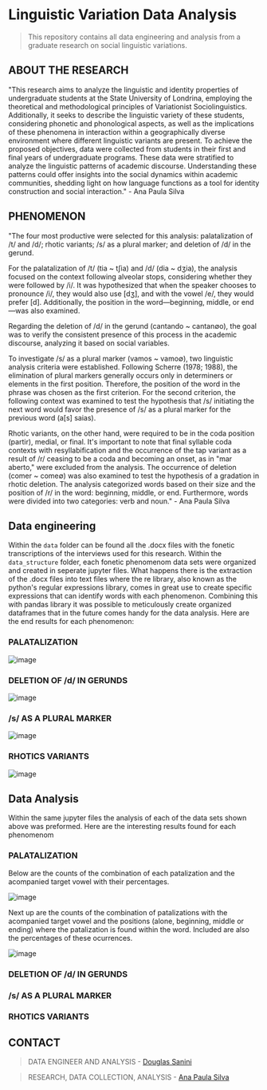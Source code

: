 # Linguistic Variation Data Analysis
> This repository contains all data engineering and analysis from a graduate research on social linguistic variations.

## ABOUT THE RESEARCH
"This research aims to analyze the linguistic and identity properties of undergraduate students at the State University of Londrina, employing the theoretical and methodological principles of Variationist Sociolinguistics. Additionally, it seeks to describe the linguistic variety of these students, considering phonetic and phonological aspects, as well as the implications of these phenomena in interaction within a geographically diverse environment where different linguistic variants are present. To achieve the proposed objectives, data were collected from students in their first and final years of undergraduate programs. These data were stratified to analyze the linguistic patterns of academic discourse. Understanding these patterns could offer insights into the social dynamics within academic communities, shedding light on how language functions as a tool for identity construction and social interaction." - Ana Paula Silva

## PHENOMENON

"The four most productive were selected for this analysis: palatalization of /t/ and /d/; rhotic variants; /s/ as a plural marker; and deletion of /d/ in the gerund.

For the palatalization of /t/ (tia ~ tʃia) and /d/ (dia ~ dʒia), the analysis focused on the context following alveolar stops, considering whether they were followed by /i/. It was hypothesized that when the speaker chooses to pronounce /i/, they would also use [dʒ], and with the vowel /e/, they would prefer [d]. Additionally, the position in the word—beginning, middle, or end—was also examined. 

Regarding the deletion of /d/ in the gerund (cantando ~ cantan∅o), the goal was to verify the consistent presence of this process in the academic discourse, analyzing it based on social variables.

To investigate /s/ as a plural marker (vamos ~ vamo∅), two linguistic analysis criteria were established. Following Scherre (1978; 1988), the elimination of plural markers generally occurs only in determiners or elements in the first position. Therefore, the position of the word in the phrase was chosen as the first criterion. For the second criterion, the following context was examined to test the hypothesis that /s/ initiating the next word would favor the presence of /s/ as a plural marker for the previous word (a[s] saias).

Rhotic variants, on the other hand, were required to be in the coda position (partir), medial, or final. It's important to note that final syllable coda contexts with resyllabification and the occurrence of the tap variant as a result of /r/ ceasing to be a coda and becoming an onset, as in "mar aberto," were excluded from the analysis. The occurrence of deletion (comer ~ come∅) was also examined to test the hypothesis of a gradation in rhotic deletion. The analysis categorized words based on their size and the position of /r/ in the word: beginning, middle, or end. Furthermore, words were divided into two categories: verb and noun." - Ana Paula Silva

## Data engineering
Within the `data` folder can be found all the .docx files with the fonetic transcriptions of the interviews used for this research. Within the `data_structure` folder, each fonetic phenomenom data sets were organized and created in seperate jupyter files. What happens there is the extraction of the .docx files into text files where the re library, also known as the python's regular expressions library, comes in great use to create specific expressions that can identify words with each phenomenon. Combining this with pandas library it was possible to meticulously create organized dataframes that in the future comes handy for the data analysis.  Here are the end results for each phenomenon:

### PALATALIZATION 

![image](https://github.com/douglas-sanini/linguistic_variation_data_analyses/assets/102381949/4d8e2dc2-2b9b-44ad-893a-0c285652291c)

###  DELETION OF /d/ IN GERUNDS

![image](https://github.com/douglas-sanini/linguistic_variation_data_analyses/assets/102381949/d1d3b4af-d66a-4452-89d5-688459f0d60e)

### /s/ AS A PLURAL MARKER

![image](https://github.com/douglas-sanini/linguistic_variation_data_analyses/assets/102381949/9dcc9afa-87cc-4cc4-90ed-ab1bb7eb13ff)

### RHOTICS VARIANTS

![image](https://github.com/douglas-sanini/linguistic_variation_data_analyses/assets/102381949/552857af-b70b-42c9-aecc-161973f17aec)

## Data Analysis

Within the same jupyter files the analysis of each of the data sets shown above was preformed. Here are the interesting results found for each phenomenom


### PALATALIZATION 

Below are the counts of the combination of each patalization and the acompanied target vowel with their percentages.

![image](https://github.com/douglas-sanini/linguistic_variation_data_analyses/assets/102381949/cdef7e41-6c35-400a-b2e9-630d39a718fa)

Next up are the counts of the combination of patalizations with the acompanied target vowel and the positions (alone, beginning, middle or ending) where the patalization is found within the word. Included are also the percentages of these ocurrences.

![image](https://github.com/douglas-sanini/linguistic_variation_data_analyses/assets/102381949/09ca7358-7819-4e9d-a69f-6c87206f2cd1)


###  DELETION OF /d/ IN GERUNDS



### /s/ AS A PLURAL MARKER



### RHOTICS VARIANTS






## CONTACT
> DATA ENGINEER AND ANALYSIS - [Douglas Sanini](https://www.linkedin.com/in/douglas-sanini/)

> RESEARCH, DATA COLLECTION, ANALYSIS - [Ana Paula Silva](https://www.linkedin.com/in/ana-paula-silva-2b5906182/)
